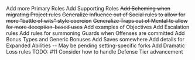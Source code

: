 Add more Primary Roles
Add Supporting Roles
~~Add Scheming when migrating Project rules~~
~~Generalize Influence out of Social rules to allow for more "battle of wits" style coercion~~
~~Generalize Traps out of Mental to allow for more deception-based uses~~
Add examples of Objectives
Add Escalation rules
Add rules for summoning Guards when Offenses are committed
Add Bonus Types and Generic Bonuses
Add Saves somewhere
Add details for Expanded Abilities -- May be pending setting-specific forks
Add Dramatic Loss rules
TODO: #11 Consider how to handle Defense Tier advancement